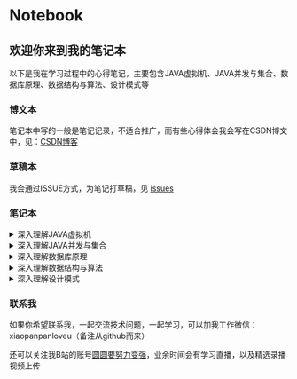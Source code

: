 # Notebook

## 欢迎你来到我的笔记本

以下是我在学习过程中的心得笔记，主要包含JAVA虚拟机、JAVA并发与集合、数据库原理、数据结构与算法、设计模式等

### 博文本

笔记本中写的一般是笔记记录，不适合推广，而有些心得体会我会写在CSDN博文中，见：[CSDN博客](https://blog.csdn.net/UESTC_peterpan)

### 草稿本

我会通过ISSUE方式，为笔记打草稿，见 [issues](https://github.com/peteryuanpan/notebook/issues)

### 笔记本

<details close>
    <summary>深入理解JAVA虚拟机</summary>

+ 前言
+ JAVA虚拟机的定义
+ JAVA语言的水深
+ 如何学习JVM
+ 项目成果
  + [ParseClassFile](https://github.com/peteryuanpan/ParseClassFile)
+ 文章目录
  + [第0章：JVM基础概念](深入理解JAVA虚拟机#第0章jvm基础概念)
  + [第1章：类加载机制与类加载器](深入理解JAVA虚拟机#第1章类加载机制与类加载器)
  + [第2章：类文件结构与字节码指令](深入理解JAVA虚拟机#第2章类文件结构与字节码指令)
  + [第3章：运行时数据区域](深入理解JAVA虚拟机#第3章运行时数据区域)
  + [第4章：字节码执行引擎](深入理解JAVA虚拟机#第4章字节码执行引擎)
  + [第5章：对象的生命周期](深入理解JAVA虚拟机#第5章对象的生命周期)
  + [第6章：垃圾收集机制](深入理解JAVA虚拟机#第6章垃圾收集机制)
  + [第7章：JVM性能调优](深入理解JAVA虚拟机#第7章jvm性能调优)
  + [第8章：JVM总结](深入理解JAVA虚拟机#第8章jvm总结)
+ 思维导图
  + [类加载机制](深入理解JAVA虚拟机#类加载机制)
  + [运行时数据区域](深入理解JAVA虚拟机#运行时数据区域)
  + [垃圾收集机制](深入理解JAVA虚拟机#垃圾收集机制)
</details>

<details close>
    <summary>深入理解JAVA并发与集合</summary>

+ 前言
+ 并发与集合的定义
+ JAVA语言的水深
+ 如何学习并发与集合
+ 项目成果
  + [qlogfetch2](https://github.com/peteryuanpan/qlogfetch2)
+ 文章目录
  + [第0章：源码分析](深入理解JAVA并发与集合#第0章源码分析)
  + [第1章：JAVA线程基础](深入理解JAVA并发与集合#第1章java线程基础)
  + [第2章：并发三大特性](深入理解JAVA并发与集合#第2章并发三大特性)
  + [第3章：抽象队列同步器](深入理解JAVA并发与集合#第3章抽象队列同步器)
  + [第4章：并发与集合总结](深入理解JAVA并发与集合#第4章并发与集合总结)
  + [第5章：HashMap总结](深入理解JAVA并发与集合#第5章hashmap总结)
+ 思维导图
  + [并发编程](深入理解JAVA并发与集合#并发编程)
  + [集合容器](深入理解JAVA并发与集合#集合容器)
</details>

<details close>
    <summary>深入理解数据库原理</summary>

+ 前言
+ 数据库的定义
+ 如何学习数据库
+ 文章目录
  + [第0章：数据库概览](深入理解数据库原理#第0章数据库概览)
  + [第1章：InnoDB数据结构](深入理解数据库原理#第1章InnoDB数据结构)
  + [第2章：InnoDB索引与算法](深入理解数据库原理#第2章InnoDB索引与算法)
  + [第3章：InnoDB锁与事务](深入理解数据库原理#第3章InnoDB锁与事务)
</details>

<details close>
    <summary>深入理解数据结构与算法</summary>

+ 前言
+ [数据结构与算法总结](深入理解数据结构与算法#数据结构与算法总结)
+ [OnlineJudge或书籍](深入理解数据结构与算法#OnlineJudge或书籍)
+ [刷题记录](深入理解数据结构与算法#刷题记录)
+ 标签与模板
</details>

<details close>
    <summary>深入理解设计模式</summary>

+ 前言
+ 设计模式的定义
+ 如何学习设计模式
+ 文章目录
  + [第0章：设计模式基本原则](深入理解设计模式#第0章设计模式基本原则)
  + [第1章：创建型模式](深入理解设计模式#第1章创建型模式)
  + [第2章：结构型模式](深入理解设计模式#第2章结构型模式)
  + [第3章：行为型模式](深入理解设计模式#第3章行为型模式)
</details>

### 联系我

如果你希望联系我，一起交流技术问题，一起学习，可以加我工作微信：xiaopanpanloveu（备注从github而来）

还可以关注我B站的账号[圆圆要努力变强](https://space.bilibili.com/121055628)，业余时间会有学习直播，以及精选录播视频上传
